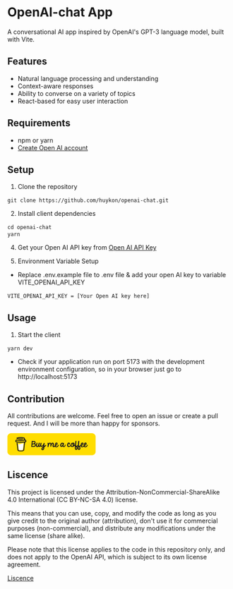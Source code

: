 # OpenAI-chat App

A conversational AI app inspired by OpenAI's GPT-3 language model, built with Vite.

## Features

- Natural language processing and understanding
- Context-aware responses
- Ability to converse on a variety of topics
- React-based for easy user interaction

## Requirements

- npm or yarn
- [Create Open AI account](https://beta.openai.com/signup/)

## Setup

1. Clone the repository

```
git clone https://github.com/huykon/openai-chat.git
```

2. Install client dependencies

```
cd openai-chat
yarn
```

4. Get your Open AI API key from [Open AI API Key](https://platform.openai.com/account/api-keys)

5. Environment Variable Setup

- Replace .env.example file to .env file & add your open AI key to variable VITE_OPENAI_API_KEY

```
VITE_OPENAI_API_KEY = [Your Open AI key here]

```

## Usage

1. Start the client

```
yarn dev
```

- Check if your application run on port 5173 with the development environment configuration, so in your browser just go to http://localhost:5173

## Contribution

All contributions are welcome. Feel free to open an issue or create a pull request. And I will be more than happy for sponsors.

<a href="https://www.buymeacoffee.com/huykon225" target="_blank"><img src="./public/buymeacoffee.png" alt="Buy Me A Coffee" style="height: 50px !important;width: 200px !important;" ></a>

## Liscence

This project is licensed under the Attribution-NonCommercial-ShareAlike 4.0 International (CC BY-NC-SA 4.0) license.

This means that you can use, copy, and modify the code as long as you give credit to the original author (attribution), don't use it for commercial purposes (non-commercial), and distribute any modifications under the same license (share alike).

Please note that this license applies to the code in this repository only, and does not apply to the OpenAI API, which is subject to its own license agreement.

[Liscence](LISCENCE)
